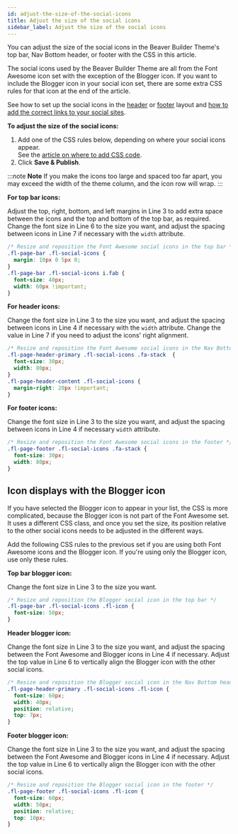 ```yaml
---
id: adjust-the-size-of-the-social-icons
title: Adjust the size of the social icons
sidebar_label: Adjust the size of the social icons
---
```


You can adjust the size of the social icons in the Beaver Builder Theme's top bar, Nav Bottom header, or footer with the CSS in this article.

The social icons used by the Beaver Builder Theme are all from the Font Awesome icon set with the exception of the Blogger icon. If you want to include the Blogger icon in your social icon set, there are some extra CSS rules for that icon at the end of the article.

See how to set up the social icons in the [header](/bb-theme/customizer-settings/header.md) or [footer](/bb-theme/customizer-settings/footer.md) layout and [how to add the correct links to your social sites](/bb-theme/customizer-settings/general.md/#social-links).

**To adjust the size of the social icons:**

  1. Add one of the CSS rules below, depending on where your social icons appear.  
  See the [article on where to add CSS code](/beaver-builder/styles/code/custom-css.md).
  2. Click **Save & Publish**.

:::note **Note**
If you make the icons too large and spaced too far apart, you may exceed the width of the theme column, and the icon row will wrap.
:::

**For top bar icons:**

Adjust the top, right, bottom, and left margins in Line 3 to add extra space between the icons and the top and bottom of the top bar, as required. Change the font size in Line 6 to the size you want, and adjust the spacing between icons in Line 7 if necessary with the `width` attribute.

```css
/* Resize and reposition the Font Awesome social icons in the top bar */
.fl-page-bar .fl-social-icons {
  margin: 10px 0 5px 0;
}
.fl-page-bar .fl-social-icons i.fab {
  font-size: 40px;
  width: 60px !important;
}
```

**For header icons:**

Change the font size in Line 3 to the size you want, and adjust the spacing between icons in Line 4 if necessary with the `width` attribute. Change the value in Line 7 if you need to adjust the icons' right alignment.

```css
/* Resize and reposition the Font Awesome social icons in the Nav Bottom header */
.fl-page-header-primary .fl-social-icons .fa-stack  {
  font-size: 30px;
  width: 80px;
}
.fl-page-header-content .fl-social-icons {
  margin-right: 20px !important;
}
```

**For footer icons:**

Change the font size in Line 3 to the size you want, and adjust the spacing between icons in Line 4 if necessary `width` attribute.

```css
/* Resize and reposition the Font Awesome social icons in the footer */
.fl-page-footer .fl-social-icons .fa-stack {
  font-size: 30px;
  width: 80px;
}
```

## Icon displays with the Blogger icon

If you have selected the Blogger icon to appear in your list, the CSS is more complicated, because the Blogger icon is not part of the Font Awesome set. It uses a different CSS class, and once you set the size, its position relative to the other social icons needs to be adjusted in the different ways.

Add the following CSS rules to the previous set if you are using both Font Awesome icons and the Blogger icon. If you're using only the Blogger icon, use only these rules.

**Top bar blogger icon:**

Change the font size in Line 3 to the size you want.

```css
/* Resize and reposition the Blogger social icon in the top bar */
.fl-page-bar .fl-social-icons .fl-icon {
  font-size: 50px;
}
```

**Header blogger icon:**

Change the font size in Line 3 to the size you want, and adjust the spacing between the Font Awesome and Blogger icons in Line 4 if necessary. Adjust the top value in Line 6 to vertically align the Blogger icon with the other social icons.

```css
/* Resize and reposition the Blogger social icon in the Nav Bottom header */
.fl-page-header-primary .fl-social-icons .fl-icon {
  font-size: 60px;
  width: 40px;
  position: relative;
  top: 7px;
}
```

**Footer blogger icon:**

Change the font size in Line 3 to the size you want, and adjust the spacing between the Font Awesome and Blogger icons in Line 4 if necessary. Adjust the top value in Line 6 to vertically align the Blogger icon with the other social icons.

```css
/* Resize and reposition the Blogger social icon in the footer */
.fl-page-footer .fl-social-icons .fl-icon {
  font-size: 60px;
  width: 50px;
  position: relative;
  top: 10px;
}
```
